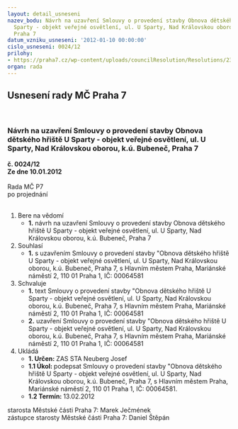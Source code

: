 ```yaml
---
layout: detail_usneseni
nazev_bodu: Návrh na uzavření Smlouvy o provedení stavby Obnova dětského hřiště U
  Sparty - objekt veřejné osvětlení, ul. U Sparty, Nad Královskou oborou, k.ú. Bubeneč,
  Praha 7
datum_vzniku_usneseni: '2012-01-10 00:00:00'
cislo_usneseni: 0024/12
prilohy:
- https://praha7.cz/wp-content/uploads/councilResolution/Resolutions/23166/2-12-smlouva_hlmp.pdf
organ: rada
---
```

<div id="ucUsn_pList" class="usn">
	<span><h2>Usnesení rady MČ Praha 7 </h2>
<br></span><div class="standBody">
<span><h3>Návrh na uzavření Smlouvy o provedení stavby Obnova dětského hřiště U Sparty - objekt veřejné osvětlení, ul. U Sparty, Nad Královskou oborou, k.ú. Bubeneč, Praha 7</h3></span><div class="center">
		<strong>č. 0024/12</strong><br>
	</div>
<div class="center">
		<strong>Ze dne 10.01.2012</strong><br><br>
	</div>Rada MČ P7<br> po projednání<br><br><ol>
<li>Bere na vědomí<ul><li>
<strong>1.</strong> návrh na uzavření Smlouvy o provedení stavby Obnova dětského hřiště U Sparty - objekt veřejné osvětlení, ul. U Sparty, Nad Královskou oborou, k.ú. Bubeneč, Praha 7</li></ul>
</li>
<li>Souhlasí<ul><li>
<strong>1.</strong> s uzavřením  Smlouvy o provedení stavby "Obnova dětského hřiště U Sparty - objekt veřejné osvětlení, ul. U Sparty, Nad Královskou oborou, k.ú. Bubeneč, Praha 7, s Hlavním městem Praha, Mariánské náměstí 2, 110 01 Praha 1, IČ: 00064581</li></ul>
</li>
<li>Schvaluje<ul>
<li>
<strong>1.</strong> text Smlouvy o provedení stavby "Obnova dětského hřiště U Sparty - objekt veřejné osvětlení, ul. U Sparty, Nad Královskou oborou, k.ú. Bubeneč, Praha 7, s Hlavním městem Praha, Mariánské náměstí 2, 110 01 Praha 1, IČ: 00064581</li>
<li>
<strong>2.</strong> uzavření Smlouvy o provedení stavby "Obnova dětského hřiště U Sparty - objekt veřejné osvětlení, ul. U Sparty, Nad Královskou oborou, k.ú. Bubeneč, Praha 7, s Hlavním městem Praha, Mariánské náměstí 2, 110 01 Praha 1, IČ: 00064581</li>
</ul>
</li>
<li>Ukládá<ul>
<li>
<strong>1. Určen: </strong>ZAS STA Neuberg Josef</li>
<li>
<strong>1.1 Úkol: </strong>podepsat Smlouvy o provedení stavby "Obnova dětského hřiště U Sparty - objekt veřejné osvětlení, ul. U Sparty, Nad Královskou oborou, k.ú. Bubeneč, Praha 7, s Hlavním městem Praha, Mariánské náměstí 2, 110 01 Praha 1, IČ: 00064581. </li>
<li>
<strong>1.2 Termín: </strong>13.02.2012</li>
</ul>
</li>
</ol>starosta Městské části Praha 7: Marek Ječmének<br>zástupce starosty Městské části Praha 7: Daniel Štěpán 
</div>
</div>